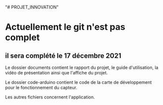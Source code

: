 "# PROJET_INNOVATION" 

# Actuellement le git n'est pas complet 
## il sera complété le 17 décembre 2021

Le dossier documents contient le rapport du projet, le guide d'utilisation, la vidéo de présentation ainsi que l'affiche du projet.

Le dossier code-arduino contient le code de la carte de développement pour le fonctionnement du capteur.

Les autres fichiers concernent l'application.
